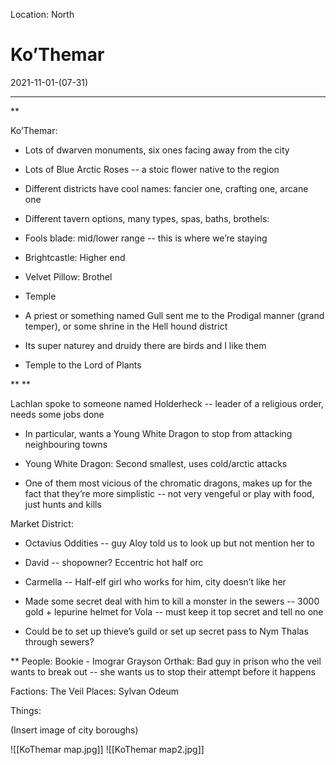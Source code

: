 Location: North
# Ko’Themar
2021-11-01-(07-31)

---

**

Ko’Themar:

-   Lots of dwarven monuments, six ones facing away from the city
    
-   Lots of Blue Arctic Roses -- a stoic flower native to the region
    
-   Different districts have cool names: fancier one, crafting one, arcane one
    

-   Different tavern options, many types, spas, baths, brothels:
    

-   Fools blade: mid/lower range -- this is where we’re staying
    
-   Brightcastle: Higher end
    
-   Velvet Pillow: Brothel
    

-   Temple
    

-   A priest or something named Gull sent me to the Prodigal manner (grand temper), or some shrine in the Hell hound district 
    
-   Its super naturey and druidy there are birds and I like them
    
-   Temple to the Lord of Plants
    



**
**

Lachlan spoke to someone named Holderheck -- leader of a religious order, needs some jobs done

-   In particular, wants a Young White Dragon to stop from attacking neighbouring towns
    
-   Young White Dragon: Second smallest, uses cold/arctic attacks
    

-   One of them most vicious of the chromatic dragons, makes up for the fact that they’re more simplistic -- not very vengeful or play with food, just hunts and kills
    

Market District:

-   Octavius Oddities -- guy Aloy told us to look up but not mention her to
    

-   David -- shopowner? Eccentric hot half orc
    
-   Carmella -- Half-elf girl who works for him, city doesn’t like her
    
-   Made some secret deal with him to kill a monster in the sewers -- 3000 gold + lepurine helmet for Vola -- must keep it top secret and tell no one
    

-   Could be to set up thieve’s guild or set up secret pass to Nym Thalas through sewers?
    





**
People:
Bookie - Imograr
Grayson Orthak: Bad guy in prison who the veil wants to break out -- she wants us to stop their attempt before it happens

Factions:
The Veil
Places: Sylvan Odeum

Things:

(Insert image of city boroughs)

![[KoThemar map.jpg]]
![[KoThemar map2.jpg]]